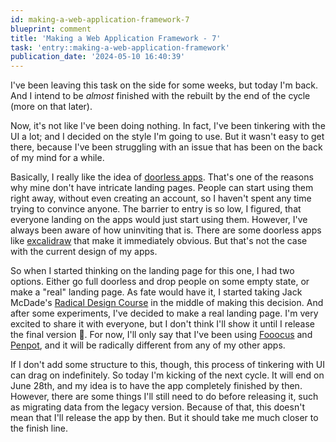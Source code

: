 ```yaml
---
id: making-a-web-application-framework-7
blueprint: comment
title: 'Making a Web Application Framework - 7'
task: 'entry::making-a-web-application-framework'
publication_date: '2024-05-10 16:40:39'
---
```


I've been leaving this task on the side for some weeks, but today I'm back. And I intend to be _almost_ finished with the rebuilt by the end of the cycle (more on that later).

Now, it's not like I've been doing nothing. In fact, I've been tinkering with the UI a lot; and I decided on the style I'm going to use. But it wasn't easy to get there, because I've been struggling with an issue that has been on the back of my mind for a while.

Basically, I really like the idea of [doorless apps](https://rosano.hmm.garden/01evv3hq1ak4b6ng1jzppx5n2j). That's one of the reasons why mine don't have intricate landing pages. People can start using them right away, without even creating an account, so I haven't spent any time trying to convince anyone. The barrier to entry is so low, I figured, that everyone landing on the apps would just start using them. However, I've always been aware of how uninviting that is. There are some doorless apps like [excalidraw](https://excalidraw.com/) that make it immediately obvious. But that's not the case with the current design of my apps.

So when I started thinking on the landing page for this one, I had two options. Either go full doorless and drop people on some empty state, or make a "real" landing page. As fate would have it, I started taking Jack McDade's [Radical Design Course](https://radicaldesigncourse.com/) in the middle of making this decision. And after some experiments, I've decided to make a real landing page. I'm very excited to share it with everyone, but I don't think I'll show it until I release the final version 🤫. For now, I'll only say that I've been using [Fooocus](https://github.com/lllyasviel/Fooocus) and [Penpot](https://penpot.app/), and it will be radically different from any of my other apps.

If I don't add some structure to this, though, this process of tinkering with UI can drag on indefinitely. So today I'm kicking of the next cycle. It will end on June 28th, and my idea is to have the app completely finished by then. However, there are some things I'll still need to do before releasing it, such as migrating data from the legacy version. Because of that, this doesn't mean that I'll release the app by then. But it should take me much closer to the finish line.
